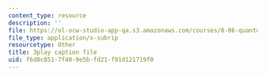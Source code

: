 ```yaml
---
content_type: resource
description: ''
file: https://ol-ocw-studio-app-qa.s3.amazonaws.com/courses/8-06-quantum-physics-iii-spring-2018/f6d8c8517f409e5bfd21f91d121719f0_UOoKUdjVP78.srt
file_type: application/x-subrip
resourcetype: Other
title: 3play caption file
uid: f6d8c851-7f40-9e5b-fd21-f91d121719f0
---
```

